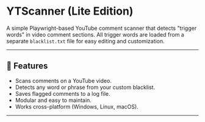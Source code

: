 # YTScanner (Lite Edition)

A simple Playwright-based YouTube comment scanner that detects "trigger words" in video comment sections. All trigger words are loaded from a separate `blacklist.txt` file for easy editing and customization.

---

## 🚀 Features

- Scans comments on a YouTube video.
- Detects any word or phrase from your custom blacklist.
- Saves flagged comments to a log file.
- Modular and easy to maintain.
- Works cross-platform (Windows, Linux, macOS).

---
